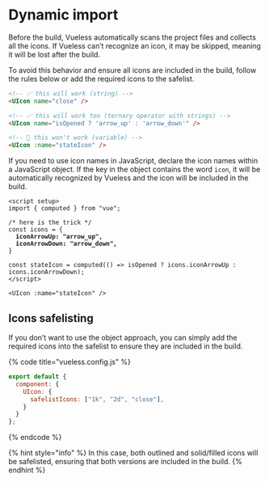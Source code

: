 # Dynamic import

Before the build, Vueless automatically scans the project files and collects all the icons. If Vueless can’t recognize an icon, it may be skipped, meaning it will be lost after the build.

To avoid this behavior and ensure all icons are included in the build, follow the rules below or add the required icons to the safelist.

```html
<!-- ✅ this will work (string) -->
<UIcon name="close" />

<!-- ✅ this will work too (ternary operator with strings) -->
<UIcon name="isOpened ? 'arrow_up' : 'arrow_down'" />

<!-- 🛑 this won't work (variable) -->
<UIcon :name="stateIcon" />
```

If you need to use icon names in JavaScript, declare the icon names within a JavaScript object. If the key in the object contains the word `icon`, it will be automatically recognized by Vueless and the icon will be included in the build.

<pre class="language-html"><code class="lang-html">&#x3C;script setup>
import { computed } from "vue";

/* here is the trick */
const icons = {
<strong>  iconArrowUp: "arrow_up",
</strong><strong>  iconArrowDown: "arrow_down",
</strong>}

const stateIcon = computed(() => isOpened ? icons.iconArrowUp : icons.iconArrowDown);
&#x3C;/script>

&#x3C;UIcon :name="stateIcon" />
</code></pre>

## Icons safelisting

If you don’t want to use the object approach, you can simply add the required icons into the safelist to ensure they are included in the build.

{% code title="vueless.config.js" %}
```js
export default {
  component: {
    UIcon: {
      safelistIcons: ["1k", "2d", "close"],
    }
  }
};
```
{% endcode %}

{% hint style="info" %}
In this case, both outlined and solid/filled icons will be safelisted, ensuring that both versions are included in the build.
{% endhint %}
